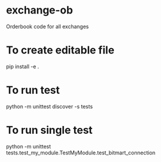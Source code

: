# exchange-ob
Orderbook code for all exchanges

# To create editable file
pip install -e .

# To run test
python -m unittest discover -s tests


# To run single test
python -m unittest tests.test_my_module.TestMyModule.test_bitmart_connection